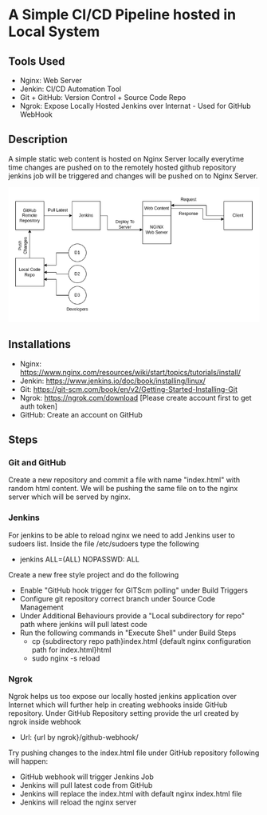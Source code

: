 # A Simple CI/CD Pipeline hosted in Local System

## Tools Used

* Nginx: Web Server
* Jenkin: CI/CD Automation Tool
* Git + GitHub: Version Control + Source Code Repo
* Ngrok: Expose Locally Hosted Jenkins over Internat - Used for GitHub WebHook

## Description

A simple static web content is hosted on Nginx Server locally everytime time changes are pushed on to the remotely hosted github repository jenkins job will be triggered and changes will be pushed on to Nginx Server.

![](images/WorkFlow.png)

## Installations

* Nginx: https://www.nginx.com/resources/wiki/start/topics/tutorials/install/
* Jenkin: https://www.jenkins.io/doc/book/installing/linux/
* Git: https://git-scm.com/book/en/v2/Getting-Started-Installing-Git
* Ngrok: https://ngrok.com/download [Please create account first to get auth token]
* GitHub: Create an account on GitHub

## Steps

### Git and GitHub

Create a new repository and commit a file with name "index.html" with random html content. We will be pushing the same file on to the nginx server which will be served by nginx.

### Jenkins

For jenkins to be able to reload nginx we need to add Jenkins user to sudoers list.
Inside the file /etc/sudoers type the following
* jenkins ALL=(ALL) NOPASSWD: ALL

Create a new free style project and do the following
* Enable "GitHub hook trigger for GITScm polling" under Build Triggers
* Configure git repository correct branch under Source Code Management
* Under Additional Behaviours provide a "Local subdirectory for repo" path where jenkins will pull latest code
* Run the following commands in "Execute Shell" under Build Steps
  * cp {subdirectory repo path}index.html {default nginx configuration path for index.html}html
  * sudo nginx -s reload

### Ngrok

Ngrok helps us too expose our locally hosted jenkins application over Internet which will further help in creating webhooks inside GitHub repository.
Under GitHub Repository setting provide the url created by ngrok inside webhook 
* Url: {url by ngrok}/github-webhook/

Try pushing changes to the index.html file under GitHub repository following will happen:
* GitHub webhook will trigger Jenkins Job
* Jenkins will pull latest code from GitHub
* Jenkins will replace the index.html with default nginx index.html file
* Jenkins will reload the nginx server
